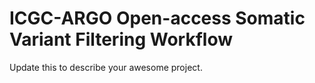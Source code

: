 # ICGC-ARGO Open-access Somatic Variant Filtering Workflow

Update this to describe your awesome project.
